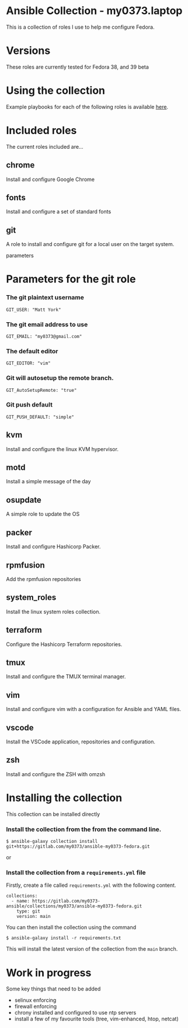 # Ansible Collection - my0373.laptop

This is a collection of roles I use to help me configure Fedora.

# Versions
These roles are currently tested for Fedora 38, and 39 beta
# Using the collection
Example playbooks for each of the following roles is available [here](https://gitlab.com/my0373-ansible/playbooks/ansible-fedora-laptop).

# Included roles
The current roles included are...

## chrome
Install and configure Google Chrome
## fonts
Install and configure a set of standard fonts
## git
A role to install and configure git for a local user on the target system.

parameters
# Parameters for the git role


### The git plaintext username
    GIT_USER: "Matt York"
### The git email address to use
    GIT_EMAIL: "my0373@gmail.com"
### The default editor 
    GIT_EDITOR: "vim"
### Git will autosetup the remote branch.
    GIT_AutoSetupRemote: "true"
### Git push default
    GIT_PUSH_DEFAULT: "simple"

## kvm
Install and configure the linux KVM hypervisor.

## motd
Install a simple message of the day

## osupdate
A simple role to update the OS

## packer
Install and configure Hashicorp Packer.

## rpmfusion
Add the rpmfusion repositories

## system_roles
Install the linux system roles collection.

## terraform
Configure the Hashicorp Terraform repositories.

## tmux
Install and configure the TMUX terminal manager.

## vim
Install and configure vim with a configuration for Ansible and YAML files.

## vscode
Install the VSCode application, repositories and configuration.

## zsh
Install and configure the ZSH with omzsh

# Installing the collection


This collection can be installed directly 
### Install the collection from the from the command line.

```
$ ansible-galaxy collection install  git+https://gitlab.com/my0373/ansible-my0373-fedora.git
```

or 
### Install the collection from a ```requirements.yml``` file

Firstly, create a file called ``` requirements.yml ``` with the following content.

```
collections:
  - name: https://gitlab.com/my0373-ansible/collections/my0373/ansible-my0373-fedora.git
    type: git
    version: main
```

You can then install the collection using the command

```
$ ansible-galaxy install -r requirements.txt
```

This will install the latest version of the collection from the ```main``` branch.


# Work in progress
Some key things that need to be added

* selinux enforcing
* firewall enforcing
* chrony installed and configured to use ntp servers
* install a few of my favourite tools (tree, vim-enhanced, htop, netcat)